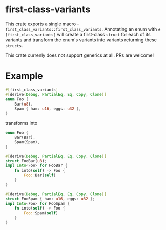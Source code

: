 # first-class-variants

This crate exports a single macro - `first_class_variants::first_class_variants`.
Annotating an enum with `#[first_class_variants]` will create a first-class `struct` for each of its variants and transform the enum's variants into variants returning these `structs`.

This crate currenly does not support generics at all.
PRs are welcome!

# Example

```rust
#[first_class_variants]
#[derive(Debug, PartialEq, Eq, Copy, Clone)]
enum Foo {
    Bar(u8),
    Spam { ham: u16, eggs: u32 },
}
```

transforms into

```rust
enum Foo {
    Bar(Bar),
    Spam(Spam),
}

#[derive(Debug, PartialEq, Eq, Copy, Clone)]
struct FooBar(u8);
impl Into<Foo> for FooBar {
    fn into(self) -> Foo {
        Foo::Bar(self)
    }
}

#[derive(Debug, PartialEq, Eq, Copy, Clone)]
struct FooSpam { ham: u16, eggs: u32 };
impl Into<Foo> for FooSpam {
    fn into(self) -> Foo {
        Foo::Spam(self)
    }
}
```
